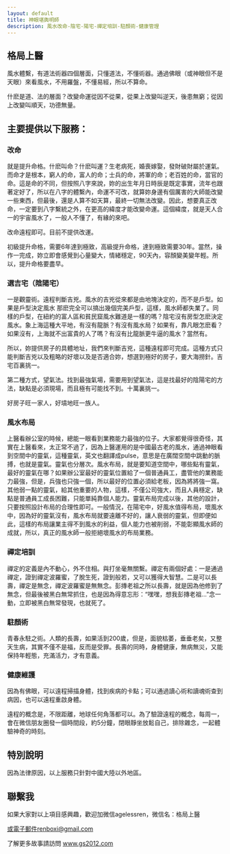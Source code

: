 ```yaml
---
layout: default
title: 神眼堪輿明師
description: 風水改命-陰宅-陽宅-禪定培訓-駐顏術-健康管理 
---
```



## 格局上醫

風水體繫，有道法術器四個層面，只懂道法，不懂術器。通過佛眼（或神眼但不是天眼）來看風水，不用羅盤，不懂易經，所以不算命。

什麽是道、法的層面？改變命運從因不從果，從果上改變叫逆天，後患無窮；從因上改變叫順天，功德無量。


## 主要提供以下服務：
### 改命
就是提升命格。什麽叫命？什麽叫運？生老病死，婚喪嫁娶，發財破財屬於運氣。而命才是根本，窮人的命，富人的命；士兵的命，將軍的命；老百姓的命，當官的命。這是命的不同，但按照八字來說，妳的出生年月日時辰是既定事實，流年也跟著定好了，所以在八字的體繫內，命運不可改，就算妳身邊有個厲害的大師能改變一些東西，但最後，還是人算不如天算，最終一切無法改變。因此，想要真正改命，一定要到八字繫統之外，在更高的緯度才能改變命運。這個緯度，就是天人合一的宇宙風水了，一般人不懂了，有緣的來吧。

改命遠程即可。目前不提供改運。

初級提升命格，需要6年達到極致，高級提升命格，達到極致需要30年。當然，操作一完成，妳立即會感覺到心量變大，情緒穩定，90天內，容顏變美變年輕。所以，提升命格要盡早。


### 選吉宅（陰陽宅）

一是觀靈術。遠程判斷吉兇。風水的吉兇從來都是由地塊決定的，而不是戶型。如果是戶型決定風水 那麽完全可以搞出幾個完美戶型，這樣，風水師都失業了。同樣的戶型，在紐約的富人區和貧民窟風水難道是一樣的嗎？陰宅沒有房型怎麽決定風水。象上海這種大平地，有沒有龍脈？有沒有風水局？如果有，靠凡眼怎麽看？如果沒有，上海就不出富貴的人了嗎？有沒有比龍脈更牛逼的風水？當然有。

所以，妳提供房子的具體地址，我們來判斷吉兇，這種遠程即可完成。這種方式只能判斷吉兇以及粗略的好壞以及是否適合妳，想選到極好的房子，要大海撈針。吉宅百裏挑一。

第二種方式，望氣法。找到最強氣場，需要用到望氣法，這是找最好的陰陽宅的方法，缺點是必須現場，而且極有可能找不到。十萬裏挑一。

好房子旺一家人，好墳地旺一族人。

### 風水布局

上醫看辦公室的時候，總能一眼看到業務能力最強的位子。大家都覺得很奇怪，其實在上醫看來，太正常不過了，因為上醫運用的是中國最古老的風水，通過神眼看到空間中的靈氣，這種靈氣，英文也翻譯成pulse，意思是在廣闊空間中跳動的脈搏，也就是靈氣。靈氣也分層次。風水布局，就是要知道空間中，哪些點有靈氣，最好的靈氣在哪？如果辦公室最好的靈氣位置給了一個普通員工，盡管他的業務能力最強，但是，兵強也只強一個，所以最好的位置必須給老板，因為將將強一窩。其他弱一點的靈氣，給其他重要的人物，這樣，不僅公司強大，而且人員穩定，缺點是普通員工成長困難，只能單純靠個人能力。靈氣布局完成以後，其他的設計，只要按照設計布局的合理性即可。一般情況，在陽宅中，好風水值得布局，壞風水中，因為好的靈氣沒有，風水布局就要遠離不好的，讓人衰弱的靈氣，但即便如此，這樣的布局讓業主得不到風水的利益，個人能力也被削弱，不能彰顯風水師的成就，所以，真正的風水師一般拒絕壞風水的布局業務。

### 禪定培訓

禪定的定義是內不動心，外不住相。與打坐毫無關繫。禪定有兩個好處：一是通過禪定，證到禪定波羅蜜，了脫生死，證到般若，又可以獲得大智慧。二是可以長壽，禪定是無念，禪定波羅蜜是無無念。彭摶老祖之所以長壽，就是因為他修到了無念，但最後被黑白無常抓住，也是因為得意忘形：“嘿嘿，想我彭摶老祖…”念一動，立即被黑白無常發現，也就死了。

### 駐顏術

青春永駐之術。人類的長壽，如果活到200歲，但是，面貌枯萎，垂垂老矣，又整天生病，其實不僅不是福，反而是受罪。長壽的同時，身體健康，無病無災，又能保持年輕態，充滿活力，才有意義。

### 健康維護

因為有佛眼，可以遠程掃描身體，找到疾病的卡點；可以通過讀心術和讀魂術查到病因，也可以遠程重啟身體。

遠程的概念是，不限距離，地球任何角落都可以。為了驗證遠程的概念，每周一，會在微信朋友圈發一個時間段，約5分鐘，閉眼靜坐放鬆自己，排除雜念，一起體驗神奇的時刻。



## 特別說明

因為法律原因，以上服務只針對中國大陸以外地區。



## 聯繫我


如果大家對以上項目感興趣，歡迎加微信agelessren，微信名：格局上醫

或電子郵件renboxi@gmail.com

了解更多故事請訪問 <a href="http://www.gs2012.com" target="_blank"> www.gs2012.com </a>



